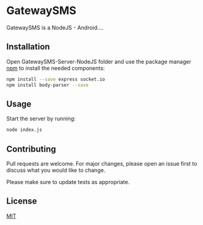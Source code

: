 # GatewaySMS

GatewaySMS is a NodeJS - Android....

## Installation

Open GatewaySMS-Server-NodeJS folder and use the package manager [npm](https://www.npmjs.com/get-npm) to install the needed components:

```bash
npm install --save express socket.io
npm install body-parser --save
```

## Usage

Start the server by running:

```bash
node index.js
```

## Contributing
Pull requests are welcome. For major changes, please open an issue first to discuss what you would like to change.

Please make sure to update tests as appropriate.

## License
[MIT](https://choosealicense.com/licenses/mit/)